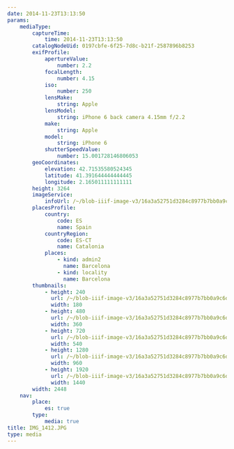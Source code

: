 ```yaml
---
date: 2014-11-23T13:13:50
params:
    mediaType:
        captureTime:
            time: 2014-11-23T13:13:50
        catalogNodeUid: 0197cbfe-6f25-7d8c-b21f-2587896b8253
        exifProfile:
            apertureValue:
                number: 2.2
            focalLength:
                number: 4.15
            iso:
                number: 250
            lensMake:
                string: Apple
            lensModel:
                string: iPhone 6 back camera 4.15mm f/2.2
            make:
                string: Apple
            model:
                string: iPhone 6
            shutterSpeedValue:
                number: 15.001728146806053
        geoCoordinates:
            elevation: 42.71535580524345
            latitude: 41.391644444444445
            longitude: 2.165011111111111
        height: 3264
        imageService:
            infoUrl: /~/blob-iiif-image-v3/16a3a52751d3284c8977b7bb0a9c6d8548fe7877555b6ebf2285a633eeedac5c/info.json
        placesProfile:
            country:
                code: ES
                name: Spain
            countryRegion:
                code: ES-CT
                name: Catalonia
            places:
                - kind: admin2
                  name: Barcelona
                - kind: locality
                  name: Barcelona
        thumbnails:
            - height: 240
              url: /~/blob-iiif-image-v3/16a3a52751d3284c8977b7bb0a9c6d8548fe7877555b6ebf2285a633eeedac5c/full/180%2C240/0/default.jpg
              width: 180
            - height: 480
              url: /~/blob-iiif-image-v3/16a3a52751d3284c8977b7bb0a9c6d8548fe7877555b6ebf2285a633eeedac5c/full/360%2C480/0/default.jpg
              width: 360
            - height: 720
              url: /~/blob-iiif-image-v3/16a3a52751d3284c8977b7bb0a9c6d8548fe7877555b6ebf2285a633eeedac5c/full/540%2C720/0/default.jpg
              width: 540
            - height: 1280
              url: /~/blob-iiif-image-v3/16a3a52751d3284c8977b7bb0a9c6d8548fe7877555b6ebf2285a633eeedac5c/full/960%2C1280/0/default.jpg
              width: 960
            - height: 1920
              url: /~/blob-iiif-image-v3/16a3a52751d3284c8977b7bb0a9c6d8548fe7877555b6ebf2285a633eeedac5c/full/1440%2C1920/0/default.jpg
              width: 1440
        width: 2448
    nav:
        place:
            es: true
        type:
            media: true
title: IMG_1412.JPG
type: media
---
```

